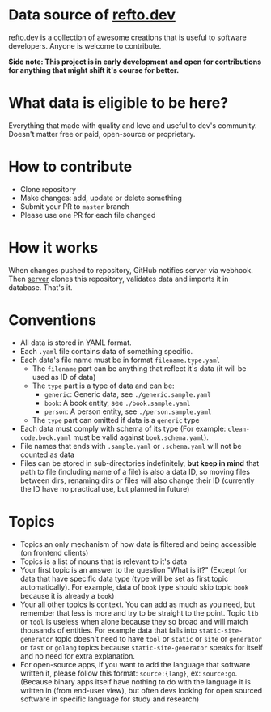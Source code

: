 # Data source of [refto.dev](https://refto.dev)
[refto.dev](https://refto.dev) is a collection of awesome creations that is useful to software developers. Anyone is welcome to contribute.

**Side note: This project is in early development and open for contributions for anything that might shift it's course for better.**

# What data is eligible to be here?
Everything that made with quality and love and useful to dev's community. Doesn't matter free or paid, open-source or proprietary. 

# How to contribute
* Clone repository
* Make changes: add, update or delete something
* Submit your PR to `master` branch
* Please use one PR for each file changed

# How it works
When changes pushed to repository, GitHub notifies server via webhook. Then [server](https://github.com/refto/server) clones this repository, validates data and imports it in database. That's it.

# Conventions
* All data is stored in YAML format.
* Each `.yaml` file contains data of something specific. 
* Each data's file name must be in format `filename.type.yaml`
    * The `filename` part can be anything that reflect it's data (it will be used as ID of data)
    * The `type` part is a type of data and can be:
        * `generic`: Generic data, see `./generic.sample.yaml`
        * `book`: A book entity, see `./book.sample.yaml`
        * `person`: A person entity, see `./person.sample.yaml`
    * The `type` part can omitted if data is a `generic` type 
* Each data must comply with schema of its type (For example: `clean-code.book.yaml` must be valid against `book.schema.yaml`).
* File names that ends with `.sample.yaml` or `.schema.yaml` will not be counted as data
* Files can be stored in sub-directories indefinitely, **but keep in mind** that path to file (including name of a file) is also a data ID, so moving files between dirs, renaming dirs or files will also change their ID (currently the ID have no practical use, but planned in future)

# Topics
* Topics an only mechanism of how data is filtered and being accessible  (on frontend clients)
* Topics is a list of nouns that is relevant to it's data
* Your first topic is an answer to the question "What is it?" (Except for data that have specific data type (type will be set as first topic automatically). For example, data of `book` type should skip topic `book` because it is already a `book`)
* Your all other topics is context. You can add as much as you need, but remember that less is more and try to be straight to the point. Topic `lib` or `tool` is useless when alone because they so broad and will match thousands of entities. For example data that falls into `static-site-generator` topic doesn't need to have `tool` or `static` or `site` or `generator` or `fast` or `golang` topics because `static-site-generator` speaks for itself and no need for extra explanation. 
* For open-source apps, if you want to add the language that software written it, please follow this format: `source:{lang}`, ex: `source:go`. (Because binary apps itself have nothing to do with the language it is written in (from end-user view), but often devs looking for open sourced software in specific language for study and research)


    